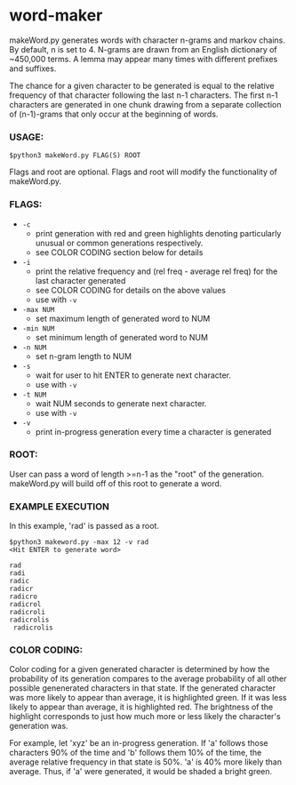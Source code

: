# word-maker

makeWord.py generates words with character n-grams and markov chains. By default, n is set to 4. N-grams are drawn from an English dictionary of ~450,000 terms. A lemma may appear many times with different prefixes and suffixes.

The chance for a given character to be generated is equal to the relative frequency of that character following the last n-1 characters. The first n-1 characters are generated in one chunk drawing from a separate collection of (n-1)-grams that only occur at the beginning of words.

### USAGE:
  
`$python3 makeWord.py FLAG(S) ROOT`

Flags and root are optional. Flags and root will modify the functionality of makeWord.py.


### FLAGS:

- `-c`
	- print generation with red and green highlights denoting particularly unusual or common generations respectively.
	- see COLOR CODING section below for details
- `-i`
	- print the relative frequency and (rel freq - average rel freq) for the last character generated
	- see COLOR CODING for details on the above values
	- use with `-v`
- `-max NUM`	
	- set maximum length of generated word to NUM
- `-min NUM`	
	- set minimum length of generated word to NUM
- `-n NUM`
	- set n-gram length to NUM
- `-s`
	- wait for user to hit ENTER to generate next character. 
	- use with `-v`
- `-t NUM`
	- wait NUM seconds to generate next character. 
	- use with `-v`
- `-v`
	- print in-progress generation every time a character is generated


### ROOT:

User can pass a word of length >=n-1 as the "root" of the generation. makeWord.py will build off of this root to generate a word.


### EXAMPLE EXECUTION

In this example, 'rad' is passed as a root.

	$python3 makeword.py -max 12 -v rad
	<Hit ENTER to generate word>

 	rad
	radi
	radic
 	radicr
 	radicro
 	radicrol
 	radicroli
 	radicrolis
 	 radicrolis


### COLOR CODING:
Color coding for a given generated character is determined by how the probability of its generation compares to the average probability of all other possible genenerated characters in that state. If the generated character was more likely to appear than average, it is highlighted green. If it was less likely to appear than average, it is highlighted red. The brightness of the highlight corresponds to just how much more or less likely the character's generation was.


For example, let 'xyz' be an in-progress generation. If 'a' follows those characters 90% of the time and 'b' follows them 10% of the time, the average relative frequency in that state is 50%. 'a' is 40% more likely than average. Thus, if 'a' were generated, it would be shaded a bright green.




